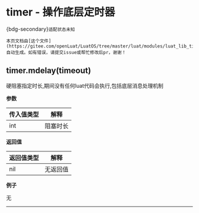 # timer - 操作底层定时器

{bdg-secondary}`适配状态未知`

```{note}
本页文档由[这个文件](https://gitee.com/openLuat/LuatOS/tree/master/luat/modules/luat_lib_timer.c)自动生成。如有错误，请提交issue或帮忙修改后pr，谢谢！
```


## timer.mdelay(timeout)

硬阻塞指定时长,期间没有任何luat代码会执行,包括底层消息处理机制

**参数**

|传入值类型|解释|
|-|-|
|int|阻塞时长|

**返回值**

|返回值类型|解释|
|-|-|
|nil|无返回值|

**例子**

无

---

